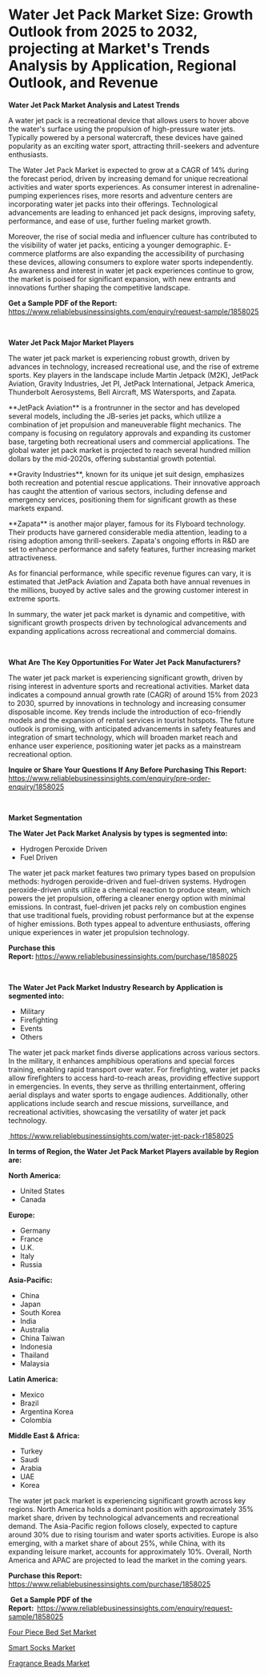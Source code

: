 <p><h1>Water Jet Pack Market Size: Growth Outlook from 2025 to 2032, projecting at Market's Trends Analysis by Application, Regional Outlook, and Revenue</h1></p><p><strong>Water Jet Pack Market Analysis and Latest Trends</strong></p>
<p><p>A water jet pack is a recreational device that allows users to hover above the water's surface using the propulsion of high-pressure water jets. Typically powered by a personal watercraft, these devices have gained popularity as an exciting water sport, attracting thrill-seekers and adventure enthusiasts.</p><p>The Water Jet Pack Market is expected to grow at a CAGR of 14% during the forecast period, driven by increasing demand for unique recreational activities and water sports experiences. As consumer interest in adrenaline-pumping experiences rises, more resorts and adventure centers are incorporating water jet packs into their offerings. Technological advancements are leading to enhanced jet pack designs, improving safety, performance, and ease of use, further fueling market growth.</p><p>Moreover, the rise of social media and influencer culture has contributed to the visibility of water jet packs, enticing a younger demographic. E-commerce platforms are also expanding the accessibility of purchasing these devices, allowing consumers to explore water sports independently. As awareness and interest in water jet pack experiences continue to grow, the market is poised for significant expansion, with new entrants and innovations further shaping the competitive landscape.</p></p>
<p><strong>Get a Sample PDF of the Report:&nbsp;</strong> <a href="https://www.reliablebusinessinsights.com/enquiry/request-sample/1858025?utm_campaign=39&utm_medium=2&utm_source=Github&utm_content=ia&utm_term=09022025&utm_id=water-jet-pack">https://www.reliablebusinessinsights.com/enquiry/request-sample/1858025</a></p>
<p>&nbsp;</p>
<p><strong>Water Jet Pack Major Market Players</strong></p>
<p><p>The water jet pack market is experiencing robust growth, driven by advances in technology, increased recreational use, and the rise of extreme sports. Key players in the landscape include Martin Jetpack (M2K), JetPack Aviation, Gravity Industries, Jet PI, JetPack International, Jetpack America, Thunderbolt Aerosystems, Bell Aircraft, MS Watersports, and Zapata.</p><p>**JetPack Aviation** is a frontrunner in the sector and has developed several models, including the JB-series jet packs, which utilize a combination of jet propulsion and maneuverable flight mechanics. The company is focusing on regulatory approvals and expanding its customer base, targeting both recreational users and commercial applications. The global water jet pack market is projected to reach several hundred million dollars by the mid-2020s, offering substantial growth potential.</p><p>**Gravity Industries**, known for its unique jet suit design, emphasizes both recreation and potential rescue applications. Their innovative approach has caught the attention of various sectors, including defense and emergency services, positioning them for significant growth as these markets expand.</p><p>**Zapata** is another major player, famous for its Flyboard technology. Their products have garnered considerable media attention, leading to a rising adoption among thrill-seekers. Zapata's ongoing efforts in R&D are set to enhance performance and safety features, further increasing market attractiveness.</p><p>As for financial performance, while specific revenue figures can vary, it is estimated that JetPack Aviation and Zapata both have annual revenues in the millions, buoyed by active sales and the growing customer interest in extreme sports.</p><p>In summary, the water jet pack market is dynamic and competitive, with significant growth prospects driven by technological advancements and expanding applications across recreational and commercial domains.</p></p>
<p>&nbsp;</p>
<p><strong>What Are The Key Opportunities For Water Jet Pack Manufacturers?</strong></p>
<p><p>The water jet pack market is experiencing significant growth, driven by rising interest in adventure sports and recreational activities. Market data indicates a compound annual growth rate (CAGR) of around 15% from 2023 to 2030, spurred by innovations in technology and increasing consumer disposable income. Key trends include the introduction of eco-friendly models and the expansion of rental services in tourist hotspots. The future outlook is promising, with anticipated advancements in safety features and integration of smart technology, which will broaden market reach and enhance user experience, positioning water jet packs as a mainstream recreational option.</p></p>
<p><strong>Inquire or Share Your Questions If Any Before Purchasing This Report:</strong> <a href="https://www.reliablebusinessinsights.com/enquiry/pre-order-enquiry/1858025?utm_campaign=39&utm_medium=2&utm_source=Github&utm_content=ia&utm_term=09022025&utm_id=water-jet-pack">https://www.reliablebusinessinsights.com/enquiry/pre-order-enquiry/1858025</a></p>
<p>&nbsp;</p>
<p><strong>Market Segmentation</strong></p>
<p><strong>The Water Jet Pack Market Analysis by types is segmented into:</strong></p>
<p><ul><li>Hydrogen Peroxide Driven</li><li>Fuel Driven</li></ul></p>
<p><p>The water jet pack market features two primary types based on propulsion methods: hydrogen peroxide-driven and fuel-driven systems. Hydrogen peroxide-driven units utilize a chemical reaction to produce steam, which powers the jet propulsion, offering a cleaner energy option with minimal emissions. In contrast, fuel-driven jet packs rely on combustion engines that use traditional fuels, providing robust performance but at the expense of higher emissions. Both types appeal to adventure enthusiasts, offering unique experiences in water jet propulsion technology.</p></p>
<p><strong>Purchase this Report:&nbsp;</strong><a href="https://www.reliablebusinessinsights.com/purchase/1858025?utm_campaign=39&utm_medium=2&utm_source=Github&utm_content=ia&utm_term=09022025&utm_id=water-jet-pack">https://www.reliablebusinessinsights.com/purchase/1858025</a></p>
<p>&nbsp;</p>
<p><strong>The Water Jet Pack Market Industry Research by Application is segmented into:</strong></p>
<p><ul><li>Military</li><li>Firefighting</li><li>Events</li><li>Others</li></ul></p>
<p><p>The water jet pack market finds diverse applications across various sectors. In the military, it enhances amphibious operations and special forces training, enabling rapid transport over water. For firefighting, water jet packs allow firefighters to access hard-to-reach areas, providing effective support in emergencies. In events, they serve as thrilling entertainment, offering aerial displays and water sports to engage audiences. Additionally, other applications include search and rescue missions, surveillance, and recreational activities, showcasing the versatility of water jet pack technology.</p></p>
<p><a href="https://www.reliablebusinessinsights.com/water-jet-pack-r1858025?utm_campaign=39&utm_medium=2&utm_source=Github&utm_content=ia&utm_term=09022025&utm_id=water-jet-pack">&nbsp;https://www.reliablebusinessinsights.com/water-jet-pack-r1858025</a></p>
<p><strong>In terms of Region, the Water Jet Pack Market Players available by Region are:</strong></p>
<p>
    <p> <strong> North America: </strong>
        <ul>
            <li>United States</li>
            <li>Canada</li>
        </ul>
        </p> 
    <p> <strong> Europe: </strong>
        <ul>
            <li>Germany</li>
            <li>France</li>
            <li>U.K.</li>
            <li>Italy</li>
            <li>Russia</li>
        </ul>
        </p> 
    <p> <strong> Asia-Pacific: </strong>
        <ul>
            <li>China</li>
            <li>Japan</li>
            <li>South Korea</li>
            <li>India</li>
            <li>Australia</li>
            <li>China Taiwan</li>
            <li>Indonesia</li>
            <li>Thailand</li>
            <li>Malaysia</li>
        </ul>
        </p> 
    <p> <strong> Latin America: </strong>
        <ul>
            <li>Mexico</li>
            <li>Brazil</li>
            <li>Argentina Korea</li>
            <li>Colombia</li>
        </ul>
        </p> 
    <p> <strong> Middle East & Africa: </strong>
        <ul>
            <li>Turkey</li>
            <li>Saudi</li>
            <li>Arabia</li>
            <li>UAE</li>
            <li>Korea</li>
        </ul>
    </p>
    </p>
<p><p>The water jet pack market is experiencing significant growth across key regions. North America holds a dominant position with approximately 35% market share, driven by technological advancements and recreational demand. The Asia-Pacific region follows closely, expected to capture around 30% due to rising tourism and water sports activities. Europe is also emerging, with a market share of about 25%, while China, with its expanding leisure market, accounts for approximately 10%. Overall, North America and APAC are projected to lead the market in the coming years.</p></p>
<p><strong>Purchase this Report: </strong><a href="https://www.reliablebusinessinsights.com/purchase/1858025?utm_campaign=39&utm_medium=2&utm_source=Github&utm_content=ia&utm_term=09022025&utm_id=water-jet-pack">https://www.reliablebusinessinsights.com/purchase/1858025</a></p>
<p>&nbsp;<strong>Get a Sample PDF of the Report:&nbsp;&nbsp;</strong><a href="https://www.reliablebusinessinsights.com/enquiry/request-sample/1858025?utm_campaign=39&utm_medium=2&utm_source=Github&utm_content=ia&utm_term=09022025&utm_id=water-jet-pack">https://www.reliablebusinessinsights.com/enquiry/request-sample/1858025</a></p>
<p><strong></strong></p>
<p><p><a href="https://github.com/domizinassh/Market-Research-Report-List-1/blob/main/four-piece-bed-set-market.md?utm_campaign=39&utm_medium=2&utm_source=Github&utm_content=ia&utm_term=09022025&utm_id=water-jet-pack">Four Piece Bed Set Market</a></p><p><a href="https://github.com/tsiteymargat/Market-Research-Report-List-1/blob/main/smart-socks-market.md?utm_campaign=39&utm_medium=2&utm_source=Github&utm_content=ia&utm_term=09022025&utm_id=water-jet-pack">Smart Socks Market</a></p><p><a href="https://github.com/boluluhabeel/Market-Research-Report-List-1/blob/main/fragrance-beads-market.md?utm_campaign=39&utm_medium=2&utm_source=Github&utm_content=ia&utm_term=09022025&utm_id=water-jet-pack">Fragrance Beads Market</a></p></p>